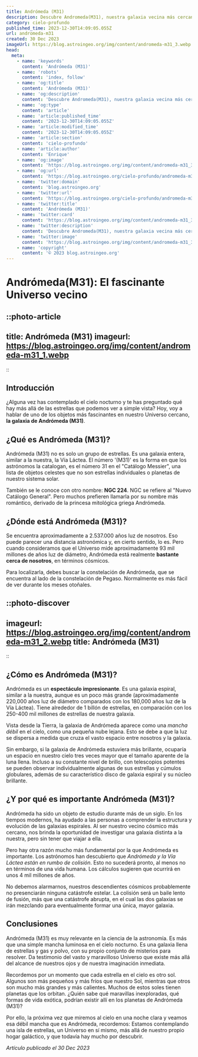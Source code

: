 ```yaml
---
title: Andrómeda (M31)
description: Descubre Andromeda(M31), nuestra galaxia vecina más cercana. Aprende sobre sus características únicas y su papel en el estudio astronómico de SEO.
category: cielo-profundo
published_time: 2023-12-30T14:09:05.055Z
url: andromeda-m31
created: 30 Dec 2023
imageUrl: https://blog.astroingeo.org/img/content/andromeda-m31_3.webp
head:
  meta:
    - name: 'keywords'
      content: 'Andrómeda (M31)'
    - name: 'robots'
      content: 'index, follow'
    - name: 'og:title'
      content: 'Andrómeda (M31)'
    - name: 'og:description'
      content: 'Descubre Andromeda(M31), nuestra galaxia vecina más cercana. Aprende sobre sus características únicas y su papel en el estudio astronómico de SEO.'
    - name: 'og:type'
      content: 'article'
    - name: 'article:published_time'
      content: '2023-12-30T14:09:05.055Z'
    - name: 'article:modified_time'
      content: '2023-12-30T14:09:05.055Z'
    - name: 'article:section'
      content: 'cielo-profundo'
    - name: 'article:author'
      content: 'Enrique'
    - name: 'og:image'
      content: 'https://blog.astroingeo.org/img/content/andromeda-m31_3.webp'
    - name: 'og:url'
      content: 'https://blog.astroingeo.org/cielo-profundo/andromeda-m31'
    - name: 'twitter:domain'
      content: 'blog.astroingeo.org'
    - name: 'twitter:url'
      content: 'https://blog.astroingeo.org/cielo-profundo/andromeda-m31'
    - name: 'twitter:title'
      content: 'Andrómeda (M31)'
    - name: 'twitter:card'
      content: 'https://blog.astroingeo.org/img/content/andromeda-m31_3.webp'
    - name: 'twitter:description'
      content: 'Descubre Andromeda(M31), nuestra galaxia vecina más cercana. Aprende sobre sus características únicas y su papel en el estudio astronómico de SEO.'
    - name: 'twitter:image'
      content: 'https://blog.astroingeo.org/img/content/andromeda-m31_3.webp'
    - name: 'copyright'
      content: '© 2023 blog.astroingeo.org'
---
```

# Andrómeda(M31): El fascinante Universo vecino

::photo-article
---
title: Andrómeda (M31)
imageurl: https://blog.astroingeo.org/img/content/andromeda-m31_1.webp
---
::

## Introducción

¿Alguna vez has contemplado el cielo nocturno y te has preguntado qué hay más allá de las estrellas que podemos ver a simple vista? Hoy, voy a hablar de uno de los objetos más fascinantes en nuestro Universo cercano, **la galaxia de Andrómeda (M31)**. 

## ¿Qué es Andrómeda (M31)?

Andrómeda (M31) no es solo un grupo de estrellas. Es una galaxia entera, similar a la nuestra, la Vía Láctea. El número '(M31)' es la forma en que los astrónomos la catalogan, es el número 31 en el "Catálogo Messier", una lista de objetos celestes que no son estrellas individuales o planetas de nuestro sistema solar. 

También se le conoce con otro nombre: **NGC 224**. NGC se refiere al "Nuevo Catálogo General". Pero muchos prefieren llamarla por su nombre más romántico, derivado de la princesa mitológica griega Andrómeda.

## ¿Dónde está Andrómeda (M31)?

Se encuentra aproximadamente a 2.537.000 años luz de nosotros. Eso puede parecer una distancia astronómica y, en cierto sentido, lo es. Pero cuando consideramos que el Universo mide aproximadamente 93 mil millones de años luz de diámetro, Andrómeda está realmente **bastante cerca de nosotros**, en términos cósmicos.

Para localizarla, debes buscar la constelación de Andrómeda, que se encuentra al lado de la constelación de Pegaso. Normalmente es más fácil de ver durante los meses otoñales.


::photo-discover
---
imageurl: https://blog.astroingeo.org/img/content/andromeda-m31_2.webp
title: Andrómeda (M31)
---
::

## ¿Cómo es Andrómeda (M31)?

Andrómeda es un **espectáculo impresionante**. Es una galaxia espiral, similar a la nuestra, aunque es un poco más grande (aproximadamente 220,000 años luz de diámetro comparados con los 180,000 años luz de la Vía Láctea). Tiene alrededor de 1 billón de estrellas, en comparación con los 250-400 mil millones de estrellas de nuestra galaxia.

Vista desde la Tierra, la galaxia de Andrómeda aparece como una *mancha débil* en el cielo, como una pequeña nube lejana. Esto se debe a que la luz se dispersa a medida que cruza el vasto espacio entre nosotros y la galaxia.

Sin embargo, si la galaxia de Andrómeda estuviera más brillante, ocuparía un espacio en nuestro cielo tres veces mayor que el tamaño aparente de la luna llena. Incluso a su constante nivel de brillo, con telescopios potentes se pueden observar individualmente algunas de sus estrellas y cúmulos globulares, además de su característico disco de galaxia espiral y su núcleo brillante.

## ¿Y por qué es importante Andrómeda (M31)?

Andrómeda ha sido un objeto de estudio durante más de un siglo. En los tiempos modernos, ha ayudado a las personas a comprender la estructura y evolución de las galaxias espirales. Al ser nuestro vecino cósmico más cercano, nos brinda la oportunidad de investigar una galaxia distinta a la nuestra, pero sin tener que viajar a ella.

Pero hay otra razón mucho más fundamental por la que Andrómeda es importante. Los astrónomos han descubierto que *Andrómeda y la Vía Láctea están en rumbo de colisión*. Esto no sucederá pronto, al menos no en términos de una vida humana. Los cálculos sugieren que ocurrirá en unos 4 mil millones de años.

No debemos alarmarnos, nuestros descendientes cósmicos probablemente no presenciarán ninguna catástrofe estelar. La colisión será un baile lento de fusión, más que una catástrofe abrupta, en el cual las dos galaxias se irán mezclando para eventualmente formar una única, mayor galaxia.

## Conclusiones 

Andrómeda (M31) es muy relevante en la ciencia de la astronomía. Es más que una simple mancha luminosa en el cielo nocturno. Es una galaxia llena de estrellas y gas y polvo, con su propio conjunto de misterios para resolver. Da testimonio del vasto y maravilloso Universo que existe más allá del alcance de nuestros ojos y de nuestra imaginación inmediata.

Recordemos por un momento que cada estrella en el cielo es otro sol. Algunos son más pequeños y más fríos que nuestro Sol, mientras que otros son mucho más grandes y más calientes. Muchos de estos soles tienen planetas que los orbitan. ¿Quién sabe qué maravillas inexploradas, qué formas de vida exótica, podrían existir allí en los planetas de Andrómeda (M31)? 

Por ello, la próxima vez que miremos al cielo en una noche clara y veamos esa débil mancha que es Andrómeda, recordemos: Estamos contemplando una isla de estrellas, un Universo en sí mismo, más allá de nuestro propio hogar galáctico, y que todavía hay mucho por descubrir.

_Artículo publicado el 30 Dec 2023_